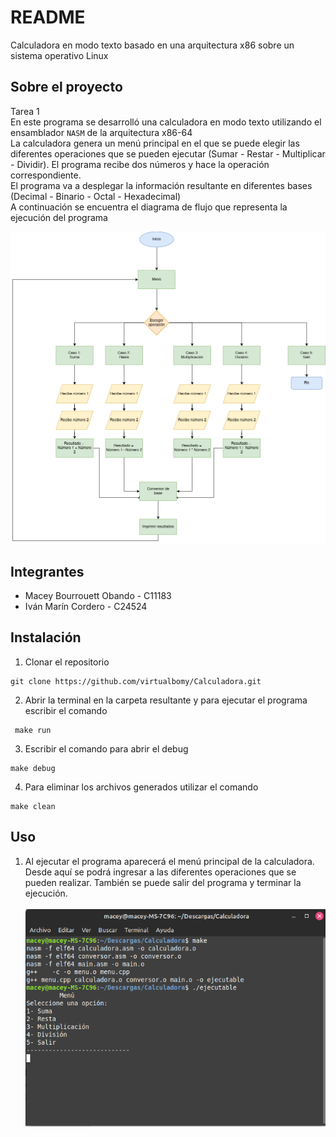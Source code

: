 # README
Calculadora en modo texto basado en una arquitectura x86 sobre un sistema operativo Linux 

## Sobre el proyecto
Tarea 1 <br />
En este programa se desarrolló una calculadora en modo texto utilizando el ensamblador `NASM` de la arquitectura x86-64 <br />
La calculadora genera un menú principal en el que se puede elegir las diferentes operaciones que se pueden ejecutar (Sumar - Restar - Multiplicar - Dividir). El programa recibe dos números y hace la operación correspondiente.
<br />
El programa va a desplegar la información resultante en diferentes bases (Decimal - Binario - Octal - Hexadecimal)
<br />
A continuación se encuentra el diagrama de flujo que representa la ejecución del programa
<br />

![image info](./img/Diagrama-de-flujo-Calculadora.png)

## Integrantes
- Macey Bourrouett Obando - C11183 <br /> 
- Iván Marín Cordero - C24524


## Instalación
1. Clonar el repositorio
```
git clone https://github.com/virtualbomy/Calculadora.git
```  
2. Abrir la terminal en la carpeta resultante y para ejecutar el programa escribir el comando
```
 make run
```
3. Escribir el comando para abrir el debug
```
make debug
```
4. Para eliminar los archivos generados utilizar el comando 
```
make clean
```

## Uso
1. Al ejecutar el programa aparecerá el menú principal de la calculadora. Desde aquí se podrá ingresar a las diferentes operaciones que se pueden realizar. También se puede salir del programa y terminar la ejecución.
<br/><br/> 
![image info](./img/uso1.png)


